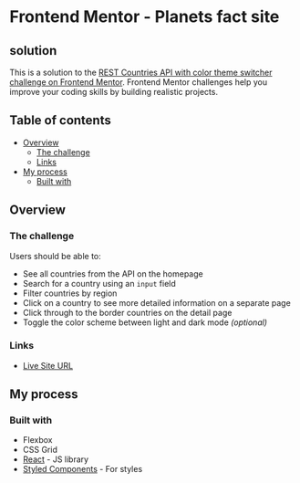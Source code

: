 # Frontend Mentor - Planets fact site
## solution

This is a solution to the [REST Countries API with color theme switcher challenge on Frontend Mentor](https://www.frontendmentor.io/challenges/planets-fact-site-gazqN8w_f). 
Frontend Mentor challenges help you improve your coding skills by building realistic projects.

## Table of contents

- [Overview](#overview)
  - [The challenge](#the-challenge)
  - [Links](#links)
- [My process](#my-process)
  - [Built with](#built-with)

## Overview

### The challenge

Users should be able to:

- See all countries from the API on the homepage
- Search for a country using an `input` field
- Filter countries by region
- Click on a country to see more detailed information on a separate page
- Click through to the border countries on the detail page
- Toggle the color scheme between light and dark mode _(optional)_


### Links

- [Live Site URL](https://planet-factss.netlify.app/)

## My process

### Built with

- Flexbox
- CSS Grid
- [React](https://reactjs.org/) - JS library
- [Styled Components](https://styled-components.com/) - For styles
